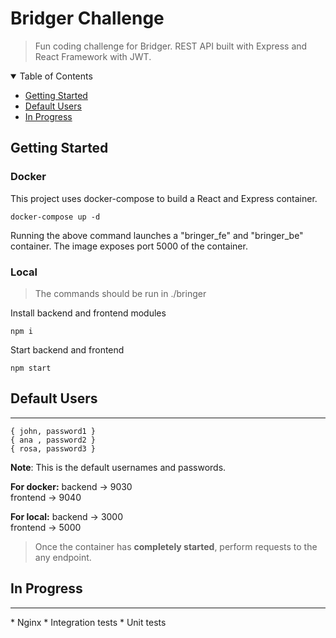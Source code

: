 **Bridger Challenge**
===========================
> Fun coding challenge for Bridger. 
REST API built with Express and React Framework with JWT.

<details open="open">
  <summary>Table of Contents</summary>
  <ul>
    <li>
        <a href="#getting-started"> Getting Started</a>
    </li>
    <li>
        <a href="#default">  Default Users </a>
    </li>
    <li>
        <a href="#progress">  In Progress </a>
    </li>
  </ul>
</details>

<span id="getting-started">**Getting Started**</span>
----------------------------

### Docker

This project uses docker-compose to build a React and Express container.
```docker
docker-compose up -d
```
Running the above command launches a "bringer_fe" and "bringer_be" container. The image exposes port 5000 of the container. 

### Local
> The commands should be run in ./bringer 

Install backend and frontend modules
```
npm i
```

Start backend and frontend
```
npm start
```

<span id="default">**Default Users**</span>
--------
<hr>

```
{ john, password1 }
{ ana , password2 }
{ rosa, password3 }
```
**Note**: This is the default usernames and passwords. 

**For docker:**
backend -> 9030  <br>
frontend -> 9040

**For local:**
backend -> 3000  <br> 
frontend -> 5000

> Once the container has **completely started**, perform requests to the any endpoint.

<span id="progress">**In Progress**</span>
--------
<hr>
* Nginx
* Integration tests
* Unit tests
